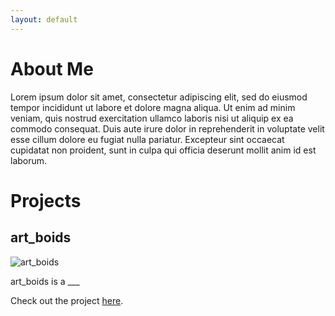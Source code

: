 ```yaml
---
layout: default
---
```


# About Me

Lorem ipsum dolor sit amet, consectetur adipiscing elit, sed do eiusmod tempor incididunt ut labore et dolore magna aliqua. Ut enim ad minim veniam, quis nostrud exercitation ullamco laboris nisi ut aliquip ex ea commodo consequat. Duis aute irure dolor in reprehenderit in voluptate velit esse cillum dolore eu fugiat nulla pariatur. Excepteur sint occaecat cupidatat non proident, sunt in culpa qui officia deserunt mollit anim id est laborum.

# Projects

## art_boids

![art_boids](https://guides.github.com/activities/hello-world/branching.png)

art_boids is a ___

Check out the project [here](./art_boids.html).
